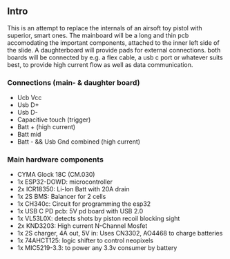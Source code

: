 ## Intro
This is an attempt to replace the internals of an airsoft toy pistol with superior, smart ones. The mainboard will be a long and thin pcb accomodating the important components, attached to the inner left side of the slide. A daughterboard will provide pads for external connections. both boards will be connected by e.g. a flex cable, a usb c port or whatever suits best, to provide high current flow as well as data communication.

### Connections (main- & daughter board)
- Ucb Vcc
- Usb D+
- Usb D-
- Capacitive touch (trigger)
- Batt + (high current)
- Batt mid
- Batt - && Usb Gnd combined (high current)

### Main hardware components

- CYMA Glock 18C (CM.030)
- 1x ESP32-DOWD: microcontroller
- 2x ICR18350: Li-Ion Batt with 20A drain
- 1x 2S BMS: Balancer for 2 cells
- 1x CH340c: Circuit for programming the esp32
- 1x USB C PD pcb: 5V pd board with USB 2.0
- 1x VL53L0X: detects shots by piston recoil blocking sight
- 2x KND3203: High current N-Channel Mosfet
- 1x 2S charger, 4A out, 5V in: Uses CN3302, AO4468 to charge batteries
- 1x 74AHCT125: logic shifter to control neopixels
- 1x MIC5219-3.3: to power any 3.3v consumer by battery
